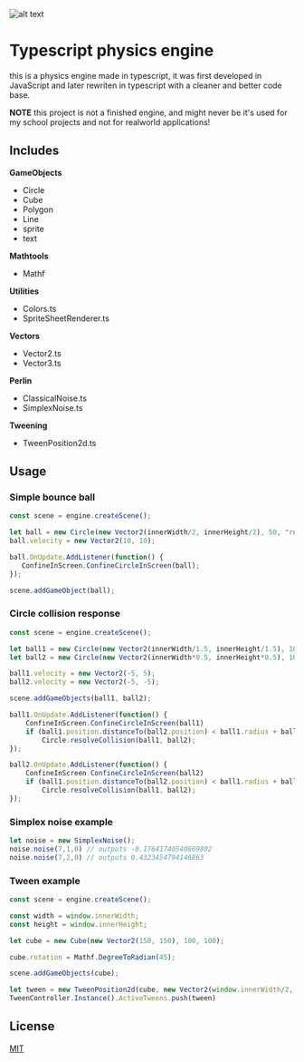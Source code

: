 ![alt text](https://img.shields.io/static/v1?label=TypeScript&message=PhysicsEngine&color=red)
# Typescript physics engine

this is a physics engine made in typescript, it was first developed in JavaScript and later rewriten in typescript with a cleaner and better code base. 

**NOTE** this project is not a finished engine, and might never be it's used for my school projects and not for realworld applications!

## Includes
**GameObjects**
- Circle
- Cube
- Polygon
- Line
- sprite
- text

**Mathtools**
- Mathf

**Utilities**
- Colors.ts
- SpriteSheetRenderer.ts

**Vectors**
- Vector2.ts
- Vector3.ts

**Perlin**
- ClassicalNoise.ts
- SimplexNoise.ts

**Tweening**
- TweenPosition2d.ts

## Usage

### Simple bounce ball
```js
const scene = engine.createScene();

let ball = new Circle(new Vector2(innerWidth/2, innerHeight/2), 50, "red", false)
ball.velocity = new Vector2(10, 10);

ball.OnUpdate.AddListener(function() {
   ConfineInScreen.ConfineCircleInScreen(ball); 
});

scene.addGameObject(ball);
```

### Circle collision response

```js
const scene = engine.createScene();

let ball1 = new Circle(new Vector2(innerWidth/1.5, innerHeight/1.5), 100, "red", false)
let ball2 = new Circle(new Vector2(innerWidth*0.5, innerHeight*0.5), 100, "red", false)

ball1.velocity = new Vector2(-5, 5);
ball2.velocity = new Vector2(-5, -5);

scene.addGameObjects(ball1, ball2);

ball1.OnUpdate.AddListener(function() {
    ConfineInScreen.ConfineCircleInScreen(ball1)
    if (ball1.position.distanceTo(ball2.position) < ball1.radius + ball2.radius)
        Circle.resolveCollision(ball1, ball2);
});

ball2.OnUpdate.AddListener(function() {
    ConfineInScreen.ConfineCircleInScreen(ball2)
    if (ball1.position.distanceTo(ball2.position) < ball1.radius + ball2.radius)
        Circle.resolveCollision(ball1, ball2);
});
```

### Simplex noise example
```js
let noise = new SimplexNoise();
noise.noise(7,1,0) // outputs -0.17641740540869802
noise.noise(7,2,0) // outputs 0.4323454794146863
```


### Tween example
```js
const scene = engine.createScene();

const width = window.innerWidth;
const height = window.innerHeight;

let cube = new Cube(new Vector2(150, 150), 100, 100);

cube.rotation = Mathf.DegreeToRadian(45);

scene.addGameObjects(cube);

let tween = new TweenPosition2d(cube, new Vector2(window.innerWidth/2, 150), 0.001, EasingMethode.EaseInBounce)
TweenController.Instance().ActiveTweens.push(tween)
```

## License
[MIT](https://choosealicense.com/licenses/mit/)
